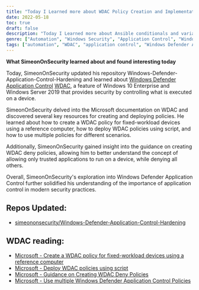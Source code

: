 ```yaml
---
title: "Today I Learned more about WDAC Policy Creation and Implementation"
date: 2022-05-18
toc: true
draft: false
description: "Today I Learned more about Ansible conditionals and variable management"
genre: ["Automation", "Windows Security", "Application Control", "Windows Defender", "WDAC", "Powershell", "Threat Protection", "Windows Server 2019", "Enterprise Security", "Policy Management", "Security Best Practices"]
tags: ["automation", "WDAC", "application control", "Windows Defender Application Control", "Windows Defender", "Powershell", "Microsoft documentation", "WDAC policy creation", "policy deployment", "script-based deployment", "multiple WDAC policies", "fixed-workload devices", "trusted applications", "deny policies", "security practices", "policy management", "enterprise security", "threat protection", "Windows Server", "Windows security", "application whitelisting"]
---
```


**What SimeonOnSecurity learned about and found interesting today**

Today, SimeonOnSecurity updated his repository Windows-Defender-Application-Control-Hardening and learned about [Windows Defender Application Control](https://simeononsecurity.com/github/windows-defender-application-control-hardening/) [WDAC](https://simeononsecurity.com/github/windows-defender-application-control-hardening/), a feature of Windows 10 Enterprise and Windows Server 2019 that provides security by controlling what is executed on a device.

SimeonOnSecurity delved into the Microsoft documentation on WDAC and discovered several key resources for creating and deploying policies. He learned about how to create a WDAC policy for fixed-workload devices using a reference computer, how to deploy WDAC policies using script, and how to use multiple policies for different scenarios.

Additionally, SimeonOnSecurity gained insight into the guidance on creating WDAC deny policies, allowing him to better understand the concept of allowing only trusted applications to run on a device, while denying all others.

Overall, SimeonOnSecurity's exploration into Windows Defender Application Control further solidified his understanding of the importance of application control in modern security practices.

## Repos Updated:
- [simeononsecurity/Windows-Defender-Application-Control-Hardening](https://github.com/simeononsecurity/Windows-Defender-Application-Control-Hardening)

## WDAC reading:
- [Microsoft - Create a WDAC policy for fixed-workload devices using a reference computer](https://docs.microsoft.com/en-us/windows/security/threat-protection/windows-defender-application-control/create-initial-default-policy)
- [Microsoft - Deploy WDAC policies using script](https://docs.microsoft.com/en-us/windows/security/threat-protection/windows-defender-application-control/deployment/deploy-wdac-policies-with-script)
- [Microsoft - Guidance on Creating WDAC Deny Policies](https://docs.microsoft.com/en-us/windows/security/threat-protection/windows-defender-application-control/create-wdac-deny-policy)
- [Microsoft - Use multiple Windows Defender Application Control Policies](https://docs.microsoft.com/en-us/windows/security/threat-protection/windows-defender-application-control/deploy-multiple-windows-defender-application-control-policies)
